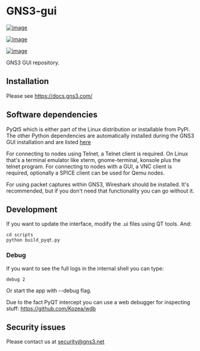 GNS3-gui
========

[![image](https://github.com/GNS3/gns3-gui/workflows/testing/badge.svg)](https://github.com/GNS3/gns3-gui/actions?query=workflow%3Atesting)

[![image](https://img.shields.io/pypi/v/gns3-gui.svg)](https://pypi.python.org/pypi/gns3-gui)

[![image](https://snyk.io/test/github/GNS3/gns3-gui/badge.svg)](https://snyk.io/test/github/GNS3/gns3-gui)

GNS3 GUI repository.

Installation
------------

Please see <https://docs.gns3.com/>

Software dependencies
---------------------

PyQt5 which is either part of the Linux distribution or installable from
PyPi. The other Python dependencies are automatically installed during
the GNS3 GUI installation and are listed
[here](https://github.com/GNS3/gns3-gui/blob/master/requirements.txt)

For connecting to nodes using Telnet, a Telnet client is required. On
Linux that's a terminal emulator like xterm, gnome-terminal, konsole
plus the telnet program. For connecting to nodes with a GUI, a VNC
client is required, optionally a SPICE client can be used for Qemu
nodes.

For using packet captures within GNS3, Wireshark should be installed.
It's recommended, but if you don't need that functionality you can go
without it.

Development
-----------

If you want to update the interface, modify the .ui files using QT
tools. And:

``` {.bash}
cd scripts
python build_pyqt.py
```

### Debug

If you want to see the full logs in the internal shell you can type:

``` {.bash}
debug 2
```

Or start the app with --debug flag.

Due to the fact PyQT intercept you can use a web debugger for inspecting
stuff: <https://github.com/Kozea/wdb>

Security issues
---------------

Please contact us at <security@gns3.net>
